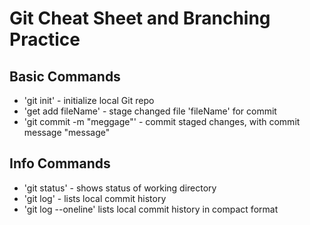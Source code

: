# Git Cheat Sheet and Branching Practice

## Basic Commands

* 'git init' - initialize local Git repo
* 'get add fileName' - stage changed file 'fileName' for commit
* 'git commit -m "meggage"' - commit staged changes, with commit message "message"

## Info Commands

* 'git status' - shows status of working directory
* 'git log' - lists local commit history
* 'git log --oneline' lists local commit history in compact format